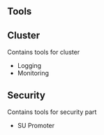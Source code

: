 ## Tools

## Cluster
Contains tools for cluster
- Logging
- Monitoring


## Security
Contains tools for security part
- SU Promoter